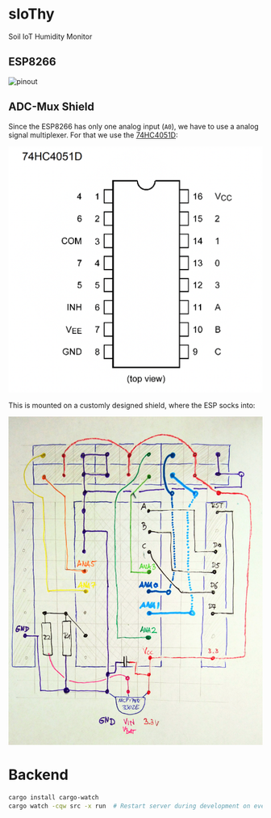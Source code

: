 # sIoThy

Soil IoT Humidity Monitor

## ESP8266

![pinout](https://i0.wp.com/edistechlab.com/wp-content/uploads/2021/04/WeMos-d1-mini-Pin-out.png)



## ADC-Mux Shield

Since the ESP8266 has only one analog input (`A0`), we have to use a analog signal multiplexer. For that we
use the [74HC4051D](https://www.mouser.com/datasheet/2/408/74HC4051D_datasheet_en_20201203-959201.pdf):

![74HC4051D](./74hc4051D.png)

This is mounted on a customly designed shield, where the ESP socks into:

![shield](./shield.jpg)

# Backend

```bash
cargo install cargo-watch
cargo watch -cqw src -x run  # Restart server during development on every file change
```
